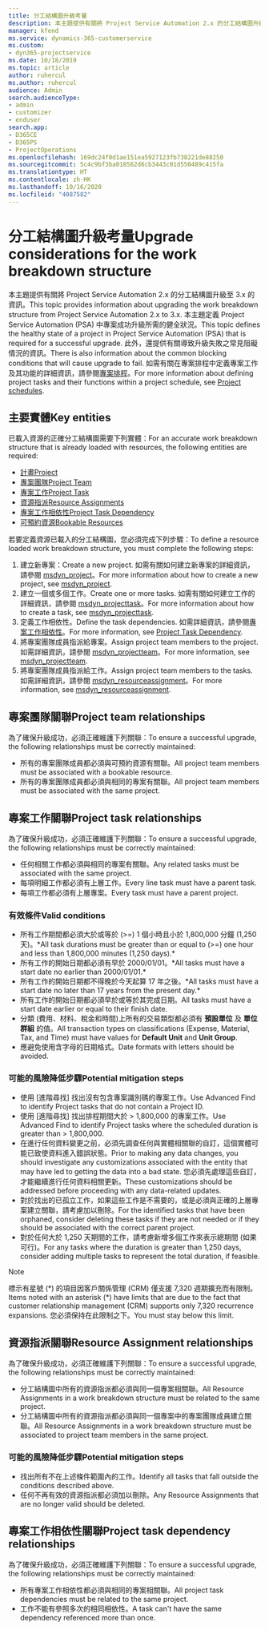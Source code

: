 ```yaml
---
title: 分工結構圖升級考量
description: 本主題提供有關將 Project Service Automation 2.x 的分工結構圖升級至 3.x 的資訊。
manager: kfend
ms.service: dynamics-365-customerservice
ms.custom:
- dyn365-projectservice
ms.date: 10/18/2019
ms.topic: article
author: ruhercul
ms.author: ruhercul
audience: Admin
search.audienceType:
- admin
- customizer
- enduser
search.app:
- D365CE
- D365PS
- ProjectOperations
ms.openlocfilehash: 169dc24f0d1ae151ea5927123fb738221de88250
ms.sourcegitcommit: 5c4c9bf3ba018562d6cb3443c01d550489c415fa
ms.translationtype: HT
ms.contentlocale: zh-HK
ms.lasthandoff: 10/16/2020
ms.locfileid: "4087582"
---
```

# <a name="upgrade-considerations-for-the-work-breakdown-structure"></a><span data-ttu-id="24e90-103">分工結構圖升級考量</span><span class="sxs-lookup"><span data-stu-id="24e90-103">Upgrade considerations for the work breakdown structure</span></span>
<span data-ttu-id="24e90-104">本主題提供有關將 Project Service Automation 2.x 的分工結構圖升級至 3.x 的資訊。</span><span class="sxs-lookup"><span data-stu-id="24e90-104">This topic provides information about upgrading the work breakdown structure from Project Service Automation 2.x to 3.x.</span></span> <span data-ttu-id="24e90-105">本主題定義 Project Service Automation (PSA) 中專案成功升級所需的健全狀況。</span><span class="sxs-lookup"><span data-stu-id="24e90-105">This topic defines the healthy state of a project in Project Service Automation (PSA) that is required for a successful upgrade.</span></span> <span data-ttu-id="24e90-106">此外，還提供有關導致升級失敗之常見阻礙情況的資訊。</span><span class="sxs-lookup"><span data-stu-id="24e90-106">There is also information about the common blocking conditions that will cause upgrade to fail.</span></span> <span data-ttu-id="24e90-107">如需有關在專案排程中定義專案工作及其功能的詳細資訊，請參閱[專案排程](project-creating.md)。</span><span class="sxs-lookup"><span data-stu-id="24e90-107">For more information about defining project tasks and their functions within a project schedule, see [Project schedules](project-creating.md).</span></span>

## <a name="key-entities"></a><span data-ttu-id="24e90-108">主要實體</span><span class="sxs-lookup"><span data-stu-id="24e90-108">Key entities</span></span>
<span data-ttu-id="24e90-109">已載入資源的正確分工結構圖需要下列實體：</span><span class="sxs-lookup"><span data-stu-id="24e90-109">For an accurate work breakdown structure that is already loaded with resources, the following entities are required:</span></span>

- [<span data-ttu-id="24e90-110">計畫</span><span class="sxs-lookup"><span data-stu-id="24e90-110">Project</span></span>](https://docs.microsoft.com/dynamics365/customerengagement/on-premises/developer/entities/msdyn_project)
- [<span data-ttu-id="24e90-111">專案團隊</span><span class="sxs-lookup"><span data-stu-id="24e90-111">Project Team</span></span>](https://docs.microsoft.com/dynamics365/customerengagement/on-premises/developer/entities/msdyn_projectteam)
- [<span data-ttu-id="24e90-112">專案工作</span><span class="sxs-lookup"><span data-stu-id="24e90-112">Project Task</span></span>](https://docs.microsoft.com/dynamics365/customerengagement/on-premises/developer/entities/msdyn_projecttask)
- [<span data-ttu-id="24e90-113">資源指派</span><span class="sxs-lookup"><span data-stu-id="24e90-113">Resource Assignments</span></span>](https://docs.microsoft.com/dynamics365/customerengagement/on-premises/developer/entities/msdyn_resourceassignment)
- [<span data-ttu-id="24e90-114">專案工作相依性</span><span class="sxs-lookup"><span data-stu-id="24e90-114">Project Task Dependency</span></span>](https://docs.microsoft.com/dynamics365/customerengagement/on-premises/developer/entities/msdyn_projecttaskdependency)
- [<span data-ttu-id="24e90-115">可預約資源</span><span class="sxs-lookup"><span data-stu-id="24e90-115">Bookable Resources</span></span>](https://docs.microsoft.com/dynamics365/customerengagement/on-premises/developer/entities/bookableresource)

<span data-ttu-id="24e90-116">若要定義資源已載入的分工結構圖，您必須完成下列步驟：</span><span class="sxs-lookup"><span data-stu-id="24e90-116">To define a resource loaded work breakdown structure, you must complete the following steps:</span></span>

1. <span data-ttu-id="24e90-117">建立新專案：</span><span class="sxs-lookup"><span data-stu-id="24e90-117">Create a new project.</span></span> <span data-ttu-id="24e90-118">如需有關如何建立新專案的詳細資訊，請參閱 [msdyn_project](https://docs.microsoft.com/dynamics365/customerengagement/on-premises/developer/entities/msdyn_project)。</span><span class="sxs-lookup"><span data-stu-id="24e90-118">For more information about how to create a new project, see [msdyn_project](https://docs.microsoft.com/dynamics365/customerengagement/on-premises/developer/entities/msdyn_project).</span></span>
2. <span data-ttu-id="24e90-119">建立一個或多個工作。</span><span class="sxs-lookup"><span data-stu-id="24e90-119">Create one or more tasks.</span></span> <span data-ttu-id="24e90-120">如需有關如何建立工作的詳細資訊，請參閱 [msdyn_projecttask](https://docs.microsoft.com/dynamics365/customerengagement/on-premises/developer/entities/msdyn_projecttask)。</span><span class="sxs-lookup"><span data-stu-id="24e90-120">For more information about how to create a task, see [msdyn_projecttask](https://docs.microsoft.com/dynamics365/customerengagement/on-premises/developer/entities/msdyn_projecttask).</span></span>
3. <span data-ttu-id="24e90-121">定義工作相依性。</span><span class="sxs-lookup"><span data-stu-id="24e90-121">Define the task dependencies.</span></span> <span data-ttu-id="24e90-122">如需詳細資訊，請參閱[專案工作相依性](https://docs.microsoft.com/dynamics365/customerengagement/on-premises/developer/entities/msdyn_projecttaskdependency)。</span><span class="sxs-lookup"><span data-stu-id="24e90-122">For more information, see [Project Task Dependency](https://docs.microsoft.com/dynamics365/customerengagement/on-premises/developer/entities/msdyn_projecttaskdependency).</span></span>
4. <span data-ttu-id="24e90-123">將專案團隊成員指派給專案。</span><span class="sxs-lookup"><span data-stu-id="24e90-123">Assign project team members to the project.</span></span> <span data-ttu-id="24e90-124">如需詳細資訊，請參閱 [msdyn_projectteam](https://docs.microsoft.com/dynamics365/customerengagement/on-premises/developer/entities/msdyn_projectteam)。</span><span class="sxs-lookup"><span data-stu-id="24e90-124">For more information, see [msdyn_projectteam](https://docs.microsoft.com/dynamics365/customerengagement/on-premises/developer/entities/msdyn_projectteam).</span></span>
5. <span data-ttu-id="24e90-125">將專案團隊成員指派給工作。</span><span class="sxs-lookup"><span data-stu-id="24e90-125">Assign project team members to the tasks.</span></span> <span data-ttu-id="24e90-126">如需詳細資訊，請參閱 [msdyn_resourceassignment](https://docs.microsoft.com/dynamics365/customerengagement/on-premises/developer/entities/msdyn_resourceassignment)。</span><span class="sxs-lookup"><span data-stu-id="24e90-126">For more information, see [msdyn_resourceassignment](https://docs.microsoft.com/dynamics365/customerengagement/on-premises/developer/entities/msdyn_resourceassignment).</span></span>

## <a name="project-team-relationships"></a><span data-ttu-id="24e90-127">專案團隊關聯</span><span class="sxs-lookup"><span data-stu-id="24e90-127">Project team relationships</span></span>

<span data-ttu-id="24e90-128">為了確保升級成功，必須正確維護下列關聯：</span><span class="sxs-lookup"><span data-stu-id="24e90-128">To ensure a successful upgrade, the following relationships must be correctly maintained:</span></span>
- <span data-ttu-id="24e90-129">所有的專案團隊成員都必須與可預約資源有關聯。</span><span class="sxs-lookup"><span data-stu-id="24e90-129">All project team members must be associated with a bookable resource.</span></span>
- <span data-ttu-id="24e90-130">所有的專案團隊成員都必須與相同的專案有關聯。</span><span class="sxs-lookup"><span data-stu-id="24e90-130">All project team members must be associated with the same project.</span></span> 

## <a name="project-task-relationships"></a><span data-ttu-id="24e90-131">專案工作關聯</span><span class="sxs-lookup"><span data-stu-id="24e90-131">Project task relationships</span></span>
<span data-ttu-id="24e90-132">為了確保升級成功，必須正確維護下列關聯：</span><span class="sxs-lookup"><span data-stu-id="24e90-132">To ensure a successful upgrade, the following relationships must be correctly maintained:</span></span>

- <span data-ttu-id="24e90-133">任何相關工作都必須與相同的專案有關聯。</span><span class="sxs-lookup"><span data-stu-id="24e90-133">Any related tasks must be associated with the same project.</span></span>
- <span data-ttu-id="24e90-134">每項明細工作都必須有上層工作。</span><span class="sxs-lookup"><span data-stu-id="24e90-134">Every line task must have a parent task.</span></span>
- <span data-ttu-id="24e90-135">每項工作都必須有上層專案。</span><span class="sxs-lookup"><span data-stu-id="24e90-135">Every task must have a parent project.</span></span>

### <a name="valid-conditions"></a><span data-ttu-id="24e90-136">有效條件</span><span class="sxs-lookup"><span data-stu-id="24e90-136">Valid conditions</span></span>

- <span data-ttu-id="24e90-137">所有工作期間都必須大於或等於 (>=) 1 個小時且小於 1,800,000 分鐘 (1,250 天)。\*</span><span class="sxs-lookup"><span data-stu-id="24e90-137">All task durations must be greater than or equal to (>=) one hour and less than 1,800,000 minutes (1,250 days).\*</span></span>
- <span data-ttu-id="24e90-138">所有工作的開始日期都必須有早於 2000/01/01。\*</span><span class="sxs-lookup"><span data-stu-id="24e90-138">All tasks must have a start date no earlier than 2000/01/01.\*</span></span>
- <span data-ttu-id="24e90-139">所有工作的開始日期都不得晚於今天起算 17 年之後。\*</span><span class="sxs-lookup"><span data-stu-id="24e90-139">All tasks must have a start date no later than 17 years from the present day.\*</span></span>
- <span data-ttu-id="24e90-140">所有工作的開始日期都必須早於或等於其完成日期。</span><span class="sxs-lookup"><span data-stu-id="24e90-140">All tasks must have a start date earlier or equal to their finish date.</span></span>
- <span data-ttu-id="24e90-141">分類 (費用、材料、稅金和時間)上所有的交易類型都必須有 **預設單位** 及 **單位群組** 的值。</span><span class="sxs-lookup"><span data-stu-id="24e90-141">All transaction types on classifications (Expense, Material, Tax, and Time) must have values for **Default Unit** and **Unit Group**.</span></span>
- <span data-ttu-id="24e90-142">應避免使用含字母的日期格式。</span><span class="sxs-lookup"><span data-stu-id="24e90-142">Date formats with letters should be avoided.</span></span>

### <a name="potential-mitigation-steps"></a><span data-ttu-id="24e90-143">可能的風險降低步驟</span><span class="sxs-lookup"><span data-stu-id="24e90-143">Potential mitigation steps</span></span>
- <span data-ttu-id="24e90-144">使用 [進階尋找] 找出沒有包含專案識別碼的專案工作。</span><span class="sxs-lookup"><span data-stu-id="24e90-144">Use Advanced Find to identify Project tasks that do not contain a Project ID.</span></span>
- <span data-ttu-id="24e90-145">使用 [進階尋找] 找出排程期間大於 > 1,800,000 的專案工作。</span><span class="sxs-lookup"><span data-stu-id="24e90-145">Use Advanced Find to identify Project tasks where the scheduled duration is greater than > 1,800,000.</span></span>
- <span data-ttu-id="24e90-146">在進行任何資料變更之前，必須先調查任何與實體相關聯的自訂，這個實體可能已致使資料進入錯誤狀態。</span><span class="sxs-lookup"><span data-stu-id="24e90-146">Prior to making any data changes, you should investigate any customizations associated with the entity that may have led to getting the data into a bad state.</span></span> <span data-ttu-id="24e90-147">您必須先處理這些自訂，才能繼續進行任何資料相關更新。</span><span class="sxs-lookup"><span data-stu-id="24e90-147">These customizations should be addressed before proceeding with any data-related updates.</span></span>
- <span data-ttu-id="24e90-148">對於找出的已孤立工作，如果這些工作是不需要的，或是必須與正確的上層專案建立關聯，請考慮加以刪除。</span><span class="sxs-lookup"><span data-stu-id="24e90-148">For the identified tasks that have been orphaned, consider deleting these tasks if they are not needed or if they should be associated with the correct parent project.</span></span>
- <span data-ttu-id="24e90-149">對於任何大於 1,250 天期間的工作，請考慮新增多個工作來表示總期間 (如果可行)。</span><span class="sxs-lookup"><span data-stu-id="24e90-149">For any tasks where the duration is greater than 1,250 days, consider adding multiple tasks to represent the total duration, if feasible.</span></span>

> [!NOTE]
> <span data-ttu-id="24e90-150">標示有星號 (\*) 的項目因客戶關係管理 (CRM) 僅支援 7,320 週期擴充而有限制。</span><span class="sxs-lookup"><span data-stu-id="24e90-150">Items noted with an asterisk (\*) have limits that are due to the fact that customer relationship management (CRM) supports only 7,320 recurrence expansions.</span></span> <span data-ttu-id="24e90-151">您必須保持在此限制之下。</span><span class="sxs-lookup"><span data-stu-id="24e90-151">You must stay below this limit.</span></span>

## <a name="resource-assignment-relationships"></a><span data-ttu-id="24e90-152">資源指派關聯</span><span class="sxs-lookup"><span data-stu-id="24e90-152">Resource Assignment relationships</span></span>
<span data-ttu-id="24e90-153">為了確保升級成功，必須正確維護下列關聯：</span><span class="sxs-lookup"><span data-stu-id="24e90-153">To ensure a successful upgrade, the following relationships must be correctly maintained:</span></span>

- <span data-ttu-id="24e90-154">分工結構圖中所有的資源指派都必須與同一個專案相關聯。</span><span class="sxs-lookup"><span data-stu-id="24e90-154">All Resource Assignments in a work breakdown structure must be related to the same project.</span></span>
- <span data-ttu-id="24e90-155">分工結構圖中所有的資源指派都必須與同一個專案中的專案團隊成員建立關聯。</span><span class="sxs-lookup"><span data-stu-id="24e90-155">All Resource Assignments in a work breakdown structure must be associated to project team members in the same project.</span></span>

### <a name="potential-mitigation-steps"></a><span data-ttu-id="24e90-156">可能的風險降低步驟</span><span class="sxs-lookup"><span data-stu-id="24e90-156">Potential mitigation steps</span></span>
- <span data-ttu-id="24e90-157">找出所有不在上述條件範圍內的工作。</span><span class="sxs-lookup"><span data-stu-id="24e90-157">Identify all tasks that fall outside the conditions described above.</span></span>  
- <span data-ttu-id="24e90-158">任何不再有效的資源指派都必須加以刪除。</span><span class="sxs-lookup"><span data-stu-id="24e90-158">Any Resource Assignments that are no longer valid should be deleted.</span></span>

## <a name="project-task-dependency-relationships"></a><span data-ttu-id="24e90-159">專案工作相依性關聯</span><span class="sxs-lookup"><span data-stu-id="24e90-159">Project task dependency relationships</span></span>
<span data-ttu-id="24e90-160">為了確保升級成功，必須正確維護下列關聯：</span><span class="sxs-lookup"><span data-stu-id="24e90-160">To ensure a successful upgrade, the following relationships must be correctly maintained:</span></span>

- <span data-ttu-id="24e90-161">所有專案工作相依性都必須與相同的專案相關聯。</span><span class="sxs-lookup"><span data-stu-id="24e90-161">All project task dependencies must be related to the same project.</span></span>
- <span data-ttu-id="24e90-162">工作不能有參照多次的相同相依性。</span><span class="sxs-lookup"><span data-stu-id="24e90-162">A task can't have the same dependency referenced more than once.</span></span>
